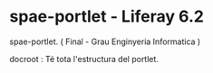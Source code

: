 # spae-portlet - Liferay 6.2
spae-portlet. ( Final - Grau Enginyeria Informatica )

docroot : Té tota l'estructura del portlet.
